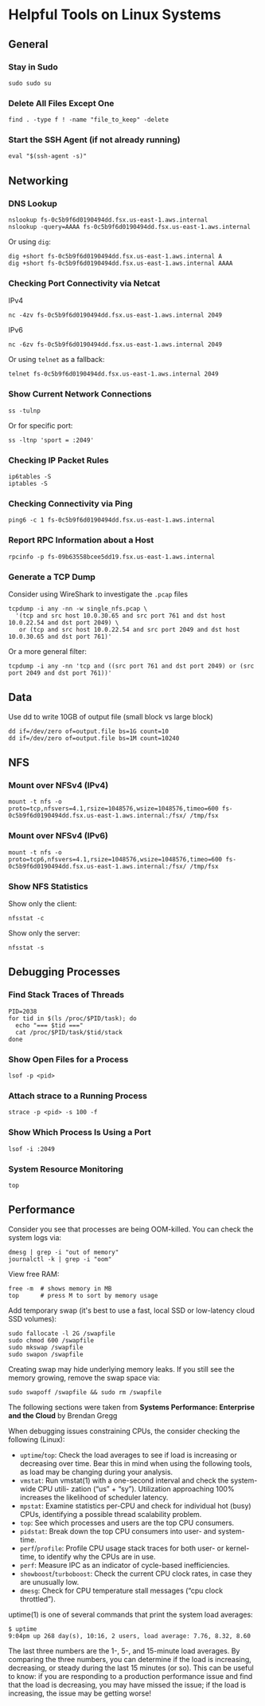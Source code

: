 # Helpful Tools on Linux Systems

## General

### Stay in Sudo

```
sudo sudo su
```

### Delete All Files Except One

```
find . -type f ! -name "file_to_keep" -delete
```

### Start the SSH Agent (if not already running)

```
eval "$(ssh-agent -s)"
```

## Networking

### DNS Lookup

```
nslookup fs-0c5b9f6d0190494dd.fsx.us-east-1.aws.internal
nslookup -query=AAAA fs-0c5b9f6d0190494dd.fsx.us-east-1.aws.internal
```

Or using `dig`:
```
dig +short fs-0c5b9f6d0190494dd.fsx.us-east-1.aws.internal A
dig +short fs-0c5b9f6d0190494dd.fsx.us-east-1.aws.internal AAAA
```

### Checking Port Connectivity via Netcat

IPv4
```
nc -4zv fs-0c5b9f6d0190494dd.fsx.us-east-1.aws.internal 2049
```

IPv6
```
nc -6zv fs-0c5b9f6d0190494dd.fsx.us-east-1.aws.internal 2049
```

Or using `telnet` as a fallback:
```
telnet fs-0c5b9f6d0190494dd.fsx.us-east-1.aws.internal 2049
```

### Show Current Network Connections

```
ss -tulnp
```

Or for specific port:
```
ss -ltnp 'sport = :2049'
```

### Checking IP Packet Rules

```
ip6tables -S
iptables -S
```

### Checking Connectivity via Ping

```
ping6 -c 1 fs-0c5b9f6d0190494dd.fsx.us-east-1.aws.internal
```

### Report RPC Information about a Host

```
rpcinfo -p fs-09b63558bcee5dd19.fsx.us-east-1.aws.internal
```

### Generate a TCP Dump

Consider using WireShark to investigate the `.pcap` files

```
tcpdump -i any -nn -w single_nfs.pcap \
  '(tcp and src host 10.0.30.65 and src port 761 and dst host 10.0.22.54 and dst port 2049) \
   or (tcp and src host 10.0.22.54 and src port 2049 and dst host 10.0.30.65 and dst port 761)'
```

Or a more general filter:
```
tcpdump -i any -nn 'tcp and ((src port 761 and dst port 2049) or (src port 2049 and dst port 761))'
```

## Data

Use dd to write 10GB of output file (small block vs large block)

```
dd if=/dev/zero of=output.file bs=1G count=10
dd if=/dev/zero of=output.file bs=1M count=10240
```

## NFS

### Mount over NFSv4 (IPv4)

```
mount -t nfs -o proto=tcp,nfsvers=4.1,rsize=1048576,wsize=1048576,timeo=600 fs-0c5b9f6d0190494dd.fsx.us-east-1.aws.internal:/fsx/ /tmp/fsx
```

### Mount over NFSv4 (IPv6)

```
mount -t nfs -o proto=tcp6,nfsvers=4.1,rsize=1048576,wsize=1048576,timeo=600 fs-0c5b9f6d0190494dd.fsx.us-east-1.aws.internal:/fsx/ /tmp/fsx
```

### Show NFS Statistics

Show only the client:
```
nfsstat -c
```

Show only the server:
```
nfsstat -s
```

## Debugging Processes

### Find Stack Traces of Threads

```
PID=2038
for tid in $(ls /proc/$PID/task); do
  echo "=== $tid ==="
  cat /proc/$PID/task/$tid/stack
done
```

### Show Open Files for a Process

```
lsof -p <pid>
```

### Attach strace to a Running Process

```
strace -p <pid> -s 100 -f
```

### Show Which Process Is Using a Port

```
lsof -i :2049
```

### System Resource Monitoring

```
top
```

## Performance

Consider you see that processes are being OOM-killed. You can check the system logs via:

```
dmesg | grep -i "out of memory"
journalctl -k | grep -i "oom"
```

View free RAM:

```
free -m  # shows memory in MB
top      # press M to sort by memory usage
```

Add temporary swap (it's best to use a fast, local SSD or low-latency cloud SSD volumes):

```
sudo fallocate -l 2G /swapfile
sudo chmod 600 /swapfile
sudo mkswap /swapfile
sudo swapon /swapfile
```

Creating swap may hide underlying memory leaks. If you still see the memory growing, remove the swap space via:

```
sudo swapoff /swapfile && sudo rm /swapfile
```

The following sections were taken from __Systems Performance: Enterprise and the Cloud__ by Brendan Gregg

When debugging issues constraining CPUs, the consider checking the following (Linux):

* `uptime`/`top`: Check the load averages to see if load is increasing or decreasing over time. Bear
this in mind when using the following tools, as load may be changing during your analysis.
* `vmstat`: Run vmstat(1) with a one-second interval and check the system-wide CPU utili-
zation (“us” + “sy”). Utilization approaching 100% increases the likelihood of scheduler
latency.
* `mpstat`: Examine statistics per-CPU and check for individual hot (busy) CPUs, identifying
a possible thread scalability problem.
* `top`: See which processes and users are the top CPU consumers.
* `pidstat`: Break down the top CPU consumers into user- and system-time.
* `perf`/`profile`: Profile CPU usage stack traces for both user- or kernel-time, to identify why
the CPUs are in use.
* `perf`: Measure IPC as an indicator of cycle-based inefficiencies.
* `showboost`/`turboboost`: Check the current CPU clock rates, in case they are unusually low.
* `dmesg`: Check for CPU temperature stall messages (“cpu clock throttled”).

uptime(1) is one of several commands that print the system load averages:

```
$ uptime
9:04pm up 268 day(s), 10:16, 2 users, load average: 7.76, 8.32, 8.60
```

The last three numbers are the 1-, 5-, and 15-minute load averages. By comparing the three numbers, you can determine if the load is increasing, decreasing, or steady during the last 15 minutes
(or so). This can be useful to know: if you are responding to a production performance issue and find that the load is decreasing, you may have missed the issue; if the load is increasing, the issue may be getting worse!
